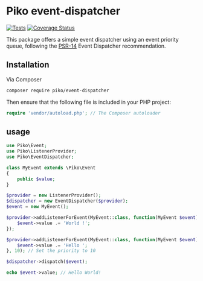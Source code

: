 # Piko event-dispatcher

[![Tests](https://github.com/piko-framework/event-dispatcher/actions/workflows/php.yml/badge.svg)](https://github.com/piko-framework/event-dispatcher/actions/workflows/php.yml)
[![Coverage Status](https://coveralls.io/repos/github/piko-framework/event-dispatcher/badge.svg?branch=main)](https://coveralls.io/github/piko-framework/event-dispatcher?branch=main)

This package offers a simple event dispatcher using an event priority queue, following the [PSR-14](https://www.php-fig.org/psr/psr-14/) Event Dispatcher recommendation.

## Installation

Via Composer

```bash
composer require piko/event-dispatcher
```

Then ensure that the following file is included in your PHP project:

```php
require 'vendor/autoload.php'; // The Composer autoloader
```

## usage

```php
use Piko\Event;
use Piko\ListenerProvider;
use Piko\EventDispatcher;

class MyEvent extends \Piko\Event
{
    public $value;
}

$provider = new ListenerProvider();
$dispatcher = new EventDispatcher($provider);
$event = new MyEvent();

$provider->addListenerForEvent(MyEvent::class, function(MyEvent $event) {
    $event->value .= 'World !';
});

$provider->addListenerForEvent(MyEvent::class, function(MyEvent $event) {
    $event->value .= 'Hello ';
}, 10); // Set the priority to 10

$dispatcher->dispatch($event);

echo $event->value; // Hello World!

```

